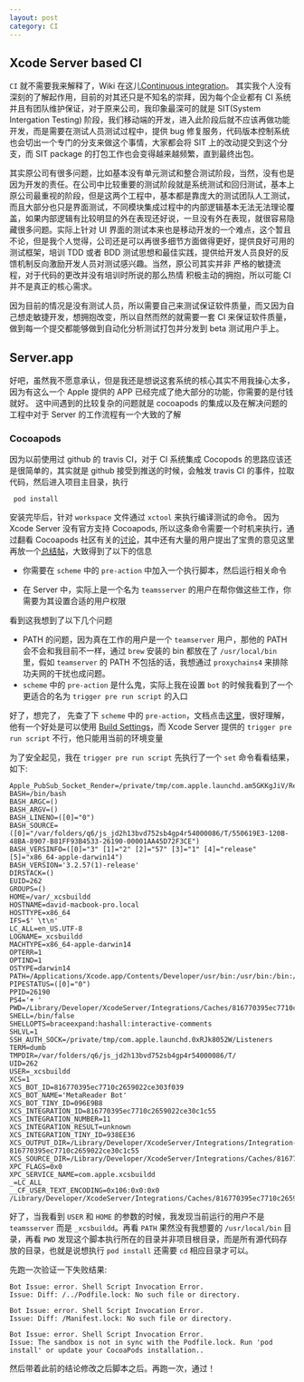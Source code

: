 ```yaml
---
layout: post
category: CI
---
```


## Xcode Server based CI

`CI` 就不需要我来解释了，Wiki 在这儿[Continuous integration](http://en.wikipedia.org/wiki/Continuous_integration)。 其实我个人没有深刻的了解起作用，目前的对其还只是不知名的崇拜，因为每个企业都有 CI 系统并且有团队维护保证，对于原来公司，我印象最深可的就是 SIT(System Intergation Testing) 阶段，我们移动端的开发，进入此阶段后就不应该再做功能开发，而是需要在测试人员测试过程中，提供 bug 修复服务，代码版本控制系统也会切出一个专门的分支来做这个事情，大家都会将 SIT 上的改动提交到这个分支，而 SIT package 的打包工作也会变得越来越频繁，直到最终出包。

其实原公司有很多问题，比如基本没有单元测试和整合测试阶段，当然，没有也是因为开发的责任。在公司中比较重要的测试阶段就是系统测试和回归测试，基本上原公司最重视的阶段，但是这两个工程中，基本都是靠庞大的测试团队人工测试，而且大部分也只是界面测试，不同模块集成过程中的内部逻辑基本无法无法理论覆盖，如果内部逻辑有比较明显的外在表现还好说，一旦没有外在表现，就很容易隐藏很多问题。实际上针对 UI 界面的测试本来也是移动开发的一个难点，这个暂且不论，但是我个人觉得，公司还是可以再很多细节方面做得更好，提供良好可用的测试框架，培训 TDD 或者 BDD 测试思想和最佳实践，提供给开发人员良好的反馈机制反向激励开发人员对测试感兴趣。当然，原公司其实并非 严格的敏捷流程，对于代码的更改并没有培训时所说的那么热情 积极主动的拥抱，所以可能 CI 并不是真正的核心需求。

因为目前的情况是没有测试人员，所以需要自己来测试保证软件质量，而又因为自己想走敏捷开发，想拥抱改变，所以自然而然的就需要一套 CI 来保证软件质量，做到每一个提交都能够做到自动化分析测试打包并分发到 beta 测试用户手上。

## Server.app

 好吧，虽然我不愿意承认，但是我还是想说这套系统的核心其实不用我操心太多，因为有这么一个 Apple 提供的 APP 已经完成了绝大部分的功能，你需要的是付钱就好。
 这中间遇到的比较复杂的问题就是 cocoapods 的集成以及在解决问题的工程中对于 Server 的工作流程有一个大致的了解

### Cocoapods

因为以前使用过 github 的 travis CI，对于 CI 系统集成 Cocopods 的思路应该还是很简单的，其实就是 github 接受到推送的时候，会触发 travis CI 的事件，拉取代码，然后进入项目主目录，执行

     pod install

 安装完毕后，针对 `workspace` 文件通过 `xctool` 来执行编译测试的命令。
 因为 Xcode Server 没有官方支持 Cocoapods, 所以这条命令需要一个时机来执行，通过翻看 Cocoapods 社区有关的[讨论](https://github.com/CocoaPods/blog.cocoapods.org/issues/21)，其中还有大量的用户提出了宝贵的意见这里再放一个[总结帖](https://github.com/CocoaPods/blog.cocoapods.org/blob/master/_drafts/CocoaPods-Bots.markdown)，大致得到了以下的信息

 + 你需要在 `scheme` 中的 `pre-action` 中加入一个执行脚本，然后运行相关命令

 + 在 Server 中，实际上是一个名为 `teamsserver` 的用户在帮你做这些工作，你需要为其设置合适的用户权限

 看到这我想到了以下几个问题
 
 + PATH 的问题，因为真在工作的用户是一个 `teamserver` 用户，那他的 PATH 会不会和我目前不一样，通过 `brew` 安装的 bin 都放在了 `/usr/local/bin` 里，假如 `teamserver` 的 PATH 不包括的话，我想通过 `proxychains4` 来排除功夫网的干扰也成问题。
 + `scheme` 中的 `pre-action` 是什么鬼，实际上我在设置 `bot` 的时候我看到了一个更适合的名为 `trigger pre run script` 的入口

 好了，想完了， 先查了下 `scheme` 中的 `pre-action`，文档点击[这里](https://developer.apple.com/library/ios/recipes/xcode_help-scheme_editor/Articles/SchemeDialog.html)，很好理解，他有一个好处是可以使用 [Build Settings](https://developer.apple.com/library/mac/documentation/DeveloperTools/Reference/XcodeBuildSettingRef/1-Build_Setting_Reference/build_setting_ref.html#//apple_ref/doc/uid/TP40003931-CH3-SW38)，而 Xcode Server 提供的 `trigger pre run script` 不行，他只能用当前的环境变量

 为了安全起见，我在 `trigger pre run script` 先执行了一个 `set` 命令看看结果，如下:

    Apple_PubSub_Socket_Render=/private/tmp/com.apple.launchd.am5GKKgJiV/Render
    BASH=/bin/bash
    BASH_ARGC=()
    BASH_ARGV=()
    BASH_LINENO=([0]="0")
    BASH_SOURCE=([0]="/var/folders/q6/js_jd2h13bvd752sb4gp4r54000086/T/550619E3-120B-48BA-8907-B81FF93B4533-26190-00001AA45D72F3CE")
    BASH_VERSINFO=([0]="3" [1]="2" [2]="57" [3]="1" [4]="release" [5]="x86_64-apple-darwin14")
    BASH_VERSION='3.2.57(1)-release'
    DIRSTACK=()
    EUID=262
    GROUPS=()
    HOME=/var/_xcsbuildd
    HOSTNAME=david-macbook-pro.local
    HOSTTYPE=x86_64
    IFS=$' \t\n'
    LC_ALL=en_US.UTF-8
    LOGNAME=_xcsbuildd
    MACHTYPE=x86_64-apple-darwin14
    OPTERR=1
    OPTIND=1
    OSTYPE=darwin14
    PATH=/Applications/Xcode.app/Contents/Developer/usr/bin:/usr/bin:/bin:/usr/sbin:/sbin
    PIPESTATUS=([0]="0")
    PPID=26190
    PS4='+ '
    PWD=/Library/Developer/XcodeServer/Integrations/Caches/816770395ec7710c2659022ce303f039/Source
    SHELL=/bin/false
    SHELLOPTS=braceexpand:hashall:interactive-comments
    SHLVL=1
    SSH_AUTH_SOCK=/private/tmp/com.apple.launchd.0xRJk8052W/Listeners
    TERM=dumb
    TMPDIR=/var/folders/q6/js_jd2h13bvd752sb4gp4r54000086/T/
    UID=262
    USER=_xcsbuildd
    XCS=1
    XCS_BOT_ID=816770395ec7710c2659022ce303f039
    XCS_BOT_NAME='MetaReader Bot'
    XCS_BOT_TINY_ID=096E9B8
    XCS_INTEGRATION_ID=816770395ec7710c2659022ce30c1c55
    XCS_INTEGRATION_NUMBER=11
    XCS_INTEGRATION_RESULT=unknown
    XCS_INTEGRATION_TINY_ID=938EE36
    XCS_OUTPUT_DIR=/Library/Developer/XcodeServer/Integrations/Integration-816770395ec7710c2659022ce30c1c55
    XCS_SOURCE_DIR=/Library/Developer/XcodeServer/Integrations/Caches/816770395ec7710c2659022ce303f039/Source
    XPC_FLAGS=0x0
    XPC_SERVICE_NAME=com.apple.xcsbuildd
    _=LC_ALL
    __CF_USER_TEXT_ENCODING=0x106:0x0:0x0
    /Library/Developer/XcodeServer/Integrations/Caches/816770395ec7710c2659022ce303f039/Source

 好了，当我看到 `USER` 和 `HOME` 的参数的时候，我发现当前运行的用户不是 `teamsserver` 而是 `_xcsbuildd`。再看 `PATH` 果然没有我想要的 `/usr/local/bin` 目录，再看 `PWD` 发现这个脚本执行所在的目录并非项目根目录，而是所有源代码存放的目录，也就是说想执行 `pod install` 还需要 `cd` 相应目录才可以。

 先跑一次验证一下失败结果:

    Bot Issue: error. Shell Script Invocation Error.
    Issue: Diff: /../Podfile.lock: No such file or directory.
    
    Bot Issue: error. Shell Script Invocation Error.
    Issue: Diff: /Manifest.lock: No such file or directory.

    Bot Issue: error. Shell Script Invocation Error.
    Issue: The sandbox is not in sync with the Podfile.lock. Run 'pod install' or update your CocoaPods installation..

然后带着此前的结论修改之后脚本之后。再跑一次，通过！

